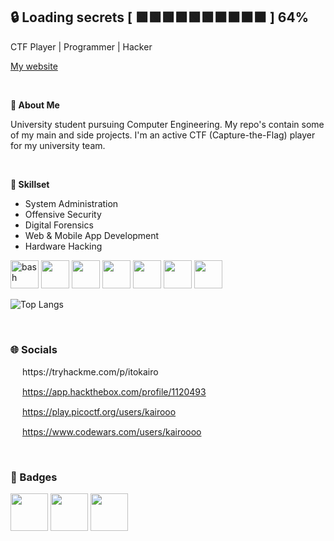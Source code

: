 ## 🔒 Loading secrets \[ 🟩🟩🟩🟩🟩🟩⬛⬛⬛⬛ \] 64%

CTF Player | Programmer | Hacker

[My website](https://kairooo.online)

<br>

**📕 About Me**

University student pursuing Computer Engineering. My repo's contain some of my main and side projects.
I'm an active CTF (Capture-the-Flag) player for my university team.

<br>

**👾 Skillset**
- System Administration
- Offensive Security
- Digital Forensics
- Web & Mobile App Development
- Hardware Hacking

<p align="left">
  <img src="https://cdn.jsdelivr.net/gh/devicons/devicon/icons/bash/bash-original.svg" alt="bash" width="45" height="45"/>
  <img src="https://raw.githubusercontent.com/devicons/devicon/refs/tags/v2.16.0/icons/linux/linux-original.svg" width="45" height="45"/>
  <img src="https://raw.githubusercontent.com/devicons/devicon/refs/tags/v2.16.0/icons/git/git-original.svg" width="45" height="45"/>
  <img src="https://raw.githubusercontent.com/devicons/devicon/refs/tags/v2.16.0/icons/go/go-original-wordmark.svg" width="45" height="45"/>
  <img src="https://raw.githubusercontent.com/devicons/devicon/refs/tags/v2.16.0/icons/python/python-original.svg" width="45" height="45"/>
  <img src="https://raw.githubusercontent.com/devicons/devicon/refs/tags/v2.16.0/icons/cplusplus/cplusplus-original.svg" width="45" height="45"/>
  <img src="https://raw.githubusercontent.com/devicons/devicon/refs/tags/v2.16.0/icons/haskell/haskell-original.svg" width="45" height="45"/>
</p>

![Top Langs](https://github-readme-stats.vercel.app/api/top-langs/?username=brylleee&layout=compact&theme=dracula)

<br>

### 🌐 Socials
<p align="left">
  <img src="https://tryhackme.com/favicon.png" width="15" height="15"/> https://tryhackme.com/p/itokairo
  
  <img src="https://app.hackthebox.com/images/HTB-favicon/favicon.ico" width="15" height="15"/> https://app.hackthebox.com/profile/1120493

  <img src="https://picoctf.org/favicon-32x32.png" width="15" height="15"/> https://play.picoctf.org/users/kairooo

  <img src="https://www.codewars.com/favicon.ico" width="15" height="15"/> https://www.codewars.com/users/kairoooo 
</p>

<br>

### 🏅 Badges
<p align="left">
  <img src="https://tryhackme-badges.s3.amazonaws.com/itokairo.png" height="60"/>
  <img src="https://www.hackthebox.com/badge/image/1120493" height="60"/> 
  <img src="https://www.codewars.com/users/kairoooo/badges/micro" height="60"/>
</p>
